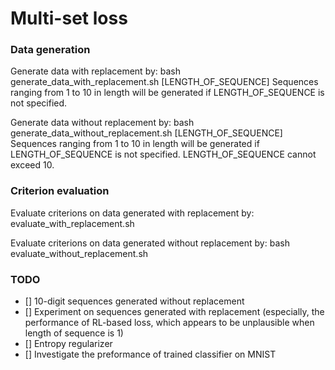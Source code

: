 # Multi-set loss

### Data generation

Generate data with replacement by:
bash generate_data_with_replacement.sh [LENGTH_OF_SEQUENCE]
Sequences ranging from 1 to 10 in length will be generated if LENGTH_OF_SEQUENCE is not specified.

Generate data without replacement by:
bash generate_data_without_replacement.sh [LENGTH_OF_SEQUENCE]
Sequences ranging from 1 to 10 in length will be generated if LENGTH_OF_SEQUENCE is not specified. LENGTH_OF_SEQUENCE cannot exceed 10.

### Criterion evaluation

Evaluate criterions on data generated with replacement by:
evaluate_with_replacement.sh

Evaluate criterions on data generated without replacement by:
bash evaluate_without_replacement.sh

### TODO

- [] 10-digit sequences generated without replacement
- [] Experiment on sequences generated with replacement (especially, the performance of RL-based loss, which appears to be unplausible when length of sequence is 1)
- [] Entropy regularizer
- [] Investigate the preformance of trained classifier on MNIST
